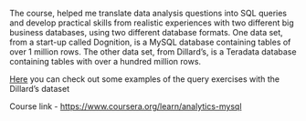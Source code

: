 The course, helped me translate data analysis questions into SQL queries and develop practical skills from realistic experiences with two different big business databases, using two different database formats. One data set, from a start-up called Dognition, is a MySQL database containing tables of over 1 million rows. 
The other data set, from Dillard’s, is a Teradata database containing tables with over a hundred million rows.

<a href="https://github.com/mdonov/Coursera_DU_SQL.sql/blob/master/SQL_Coursera_DU_code.sql">Here</a>  you can check out some examples of the query exercises with the Dillard’s dataset

Course link - https://www.coursera.org/learn/analytics-mysql
